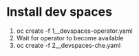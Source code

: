 # Install dev spaces

1. oc create -f 1__devspaces-operator.yaml
1. Wait for operator to become available
1. oc create -f 2__devspaces-che.yaml